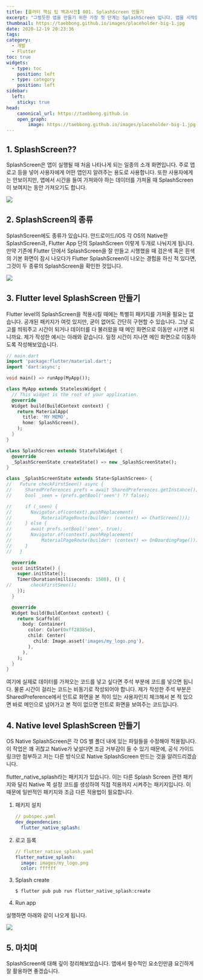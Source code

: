 ```yaml
---
title: [플러터 핵심 팁 백과사전] 001. SplashScreen 만들기
excerpt: "그럴듯한 앱을 만들기 위한 가장 첫 단계는 SplashScreen 입니다. 앱을 시작할 때 로고와 함께 유저를 반기는 첫 화면인 SplashScreen을 아래와 같이 간단하게 만들어볼 수 있습니다."
thumbnail: https://taebbong.github.io/images/placeholder-big-1.jpg 
date: 2020-12-19 20:23:36
tags:
category:
  - 개발
  - Flutter
toc: true
widgets:
  - type: toc
    position: left
  - type: category
    position: left
sidebar:
  left:
    sticky: true
head:
    canonical_url: https://taebbong.github.io
    open_graph:
        image: https://taebbong.github.io/images/placeholder-big-1.jpg
---
```


## 1. SplashScreen??

SplashScreen은 앱이 실행될 때 처음 나타나게 되는 일종의 소개 화면입니다. 주로 앱 로고 등을 넣어 사용자에게 어떤 앱인지 알려주는 용도로 사용합니다. 또한 사용자에게는 안보이지만, 앱에서 시간을 들여 가져와야 하는 데이터를 가져올 때 SplashScreen이 보여지는 동안 가져오기도 합니다.

<img src="/images/blog/splash1.png" style="border: 1px">

## 2. SplashScreen의 종류

SplashScreen에도 종류가 있습니다. 안드로이드/iOS 각 OS의 Native한 SplashScreen과, Flutter App 단의 SplashScreen 이렇게 두개로 나눠지게 됩니다. 만약 기존에 Flutter 단에서 SplashScreen을 잘 만들고 시행했을 때 검은색 혹은 흰색의 기본 화면이 잠시 나오다가 Flutter SplashScreen이 나오는 경험을 하신 적 있다면, 그것이 두 종류의 SplashScreen을 확인한 것입니다.

<img src="/images/blog/splash2.gif" style="border: 1px">

## 3. Flutter level SplashScreen 만들기

Flutter level의 SplashScreen을 적용시킬 때에는 특별히 패키지를 가져올 필요는 없습니다. 공개된 패키지가 여럿 있지만, 굳이 없어도 간단히 구현할 수 있습니다. 그냥 로고를 띄워주고 시간이 되거나 데이터를 다 불러왔을 때 메인 화면으로 이동만 시키면 되니까요. 제가 작성한 예시는 아래와 같습니다. 일정 시간이 지나면 메인 화면으로 이동하도록 작성해보았습니다.

```dart
// main.dart
import 'package:flutter/material.dart';
import 'dart:async';

void main() => runApp(MyApp());

class MyApp extends StatelessWidget {
  // This widget is the root of your application.
  @override
  Widget build(BuildContext context) {
    return MaterialApp(
      title: 'MY MEMO',
      home: SplashScreen(),
    );
  }
}

class SplashScreen extends StatefulWidget {
  @override
  _SplashScreenState createState() => new _SplashScreenState();
}

class _SplashScreenState extends State<SplashScreen> {
//   Future checkFirstSeen() async {
//     SharedPreferences prefs = await SharedPreferences.getInstance();
//     bool _seen = (prefs.getBool('seen') ?? false);

//     if (_seen) {
//       Navigator.of(context).pushReplacement(
//           MaterialPageRoute(builder: (context) => ChatScreen()));
//     } else {
//       await prefs.setBool('seen', true);
//       Navigator.of(context).pushReplacement(
//           MaterialPageRoute(builder: (context) => OnBoardingPage()));
//     }
//   }

  @override
  void initState() {
    super.initState();
    Timer(Duration(milliseconds: 1500), () {
//       checkFirstSeen();
    });
  }

  @override
  Widget build(BuildContext context) {
    return Scaffold(
      body: Container(
        color: Color(0xff28385e),
        child: Center(
          child: Image.asset('images/my_logo.png'),
        ),
      ),
    );
  }
}
```

여기에 실제로 데이터를 가져오는 코드를 넣고 싶다면 주석 부분에 코드를 넣으면 됩니다. 물론 시간이 걸리는 코드는 비동기로 작성되어야 합니다. 제가 작성한 주석 부분은 SharedPreference에서 인트로 화면을 본 적이 있는 사용자인지 체크해서 본 적 있으면 바로 메인으로 넘어가고 본 적이 없으면 인트로 화면을 보여주는 코드입니다.

## 4. Native level SplashScreen 만들기

OS Native SplashScreen은 각 OS 별 폴더 내에 있는 파일들을 수정해야 적용됩니다. 이 작업은 꽤 귀찮고 Native가 낯설다면 조금 거부감이 들 수 있기 때문에, 공식 가이드 링크만 첨부하고 저는 다른 방식으로 Native SplashScreen 만드는 것을 알려드리겠습니다.

flutter_native_splash라는 패키지가 있습니다. 이는 다른 Splash Screen 관련 패키지와 달리 Native 쪽 설정 코드를 생성하여 직접 적용까지 시켜주는 패키지입니다. 이 때문에 일반적인 패키지와 조금 다른 적용법이 필요합니다.

1. 패키지 설치
   ```yaml
   // pubspec.yaml
   dev_dependencies:
     flutter_native_splash:
   ```
2. 로고 등록
   ```yaml
   // flutter_native_splash.yaml
   flutter_native_splash:
     image: images/my_logo.png
     color: ffffff
   ```
3. Splash create
   ```bash
   $ flutter pub pub run flutter_native_splash:create
   ```
4. Run app

실행하면 아래와 같이 나오게 됩니다.

<img src="/images/blog/splash3.gif" style="border: 1px">

## 5. 마치며

SplashScreen에 대해 깊이 정리해보았습니다. 앱에서 필수적인 요소인만큼 요긴하게 잘 활용하면 좋겠습니다.

